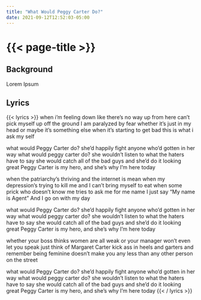 ```yaml
---
title: "What Would Peggy Carter Do?"
date: 2021-09-12T12:52:03-05:00
---
```

# {{< page-title >}}

## Background
Lorem Ipsum

## Lyrics
{{< lyrics >}}
when i’m feeling down
like there’s no way up from here
can’t pick myself up off the ground
I am paralyzed by fear
whether it’s just in my head
or maybe it’s something else
when it’s starting to get bad
this is what i ask my self

what would Peggy Carter do?
she’d happily fight anyone who’d gotten in her way
what would peggy carter do?
she wouldn’t listen to what the haters have to say
she would catch all of the bad guys and she’d do it looking great
Peggy Carter is my hero, and she’s why I’m here today

when the patriarchy’s thriving
and the internet is mean
when my depression’s trying to kill me
and I can’t bring myself to eat
when some prick who doesn’t know me
tries to ask me for me name
I just say “My name is Agent”
And I go on with my day

what would Peggy Carter do?
she’d happily fight anyone who’d gotten in her way
what would peggy carter do?
she wouldn’t listen to what the haters have to say
she would catch all of the bad guys and she’d do it looking great
Peggy Carter is my hero, and she’s why I’m here today

whether your boss thinks women are all weak
or your manager won’t even let you speak
just think of Margaret Carter
kick ass in heels and garters
and remember being feminine doesn’t make you any less
than any other person on the street

what would Peggy Carter do?
she’d happily fight anyone who’d gotten in her way
what would peggy carter do?
she wouldn’t listen to what the haters have to say
she would catch all of the bad guys and she’d do it looking great
Peggy Carter is my hero, and she’s why I’m here today
{{< / lyrics >}}

